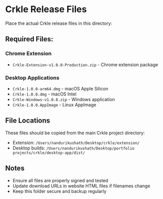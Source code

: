 # Crkle Release Files

Place the actual Crkle release files in this directory:

## Required Files:

### Chrome Extension
- `Crkle-Extension-v1.0.0-Production.zip` - Chrome extension package

### Desktop Applications
- `Crkle-1.0.0-arm64.dmg` - macOS Apple Silicon
- `Crkle-1.0.0.dmg` - macOS Intel  
- `Crkle-Windows-v1.0.0.zip` - Windows application
- `Crkle-1.0.0.AppImage` - Linux AppImage

## File Locations

These files should be copied from the main Crkle project directory:
- Extension: `/Users/nandurikushath/Desktop/crkle/extension/`
- Desktop builds: `/Users/nandurikushath/Desktop/portfolio projects/crkle/desktop-app/dist/`

## Notes

- Ensure all files are properly signed and tested
- Update download URLs in website HTML files if filenames change
- Keep this folder secure and backup regularly